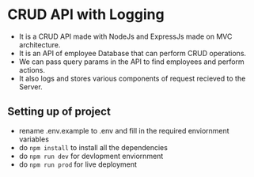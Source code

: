 # CRUD API with Logging

- It is a CRUD API made with NodeJs and ExpressJs made on MVC architecture.
- It is an API of employee Database that can perform CRUD operations.
- We can pass query params in the API to find employees and perform actions.
- It also logs and stores various components of request recieved to the Server.

## Setting up of project
- rename .env.example to .env and fill in the required enviornment variables
- do `npm install` to install all the dependencies
- do `npm run dev` for devlopment enviornment
- do `npm run prod` for live deployment